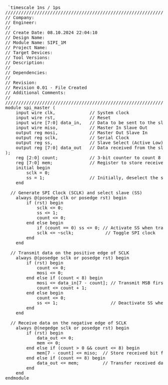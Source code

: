 <pre> `timescale 1ns / 1ps
//////////////////////////////////////////////////////////////////////////////////
// Company: 
// Engineer: 
// 
// Create Date: 08.10.2024 22:04:10
// Design Name: 
// Module Name: SIPI_1M
// Project Name: 
// Target Devices: 
// Tool Versions: 
// Description: 
// 
// Dependencies: 
// 
// Revision:
// Revision 0.01 - File Created
// Additional Comments:
// 
//////////////////////////////////////////////////////////////////////////////////
module spi_master (
    input wire clk,             // System clock
    input wire rst,             // Reset
    input wire [7:0] data_in,   // Data to be sent to the slave
    input wire miso,            // Master In Slave Out
    output reg mosi,            // Master Out Slave In
    output reg sclk,            // Serial Clock
    output reg ss,              // Slave Select (Active Low)
    output reg [7:0] data_out   // Data received from the slave
);
    reg [2:0] count;            // 3-bit counter to count 8 bits (0-7)
    reg [7:0] mem;              // Register to store received data
    initial begin
        sclk = 0;
        ss = 1;                 // Initially, deselect the slave
    end

  // Generate SPI Clock (SCLK) and select slave (SS)
    always @(posedge clk or posedge rst) begin
        if (rst) begin
            sclk <= 0;
            ss <= 1;
            count <= 0;
        end else begin
            if (count == 0) ss <= 0; // Activate SS when transmission starts
            sclk <= ~sclk;            // Toggle SPI clock
        end
    end

  // Transmit data on the positive edge of SCLK
    always @(posedge sclk or posedge rst) begin
        if (rst) begin
            count <= 0;
            mosi <= 0;
        end else if (count < 8) begin
            mosi <= data_in[7 - count]; // Transmit MSB first
            count <= count + 1;
        end else begin
            count <= 0;
            ss <= 1;                    // Deactivate SS when transmission ends
        end
    end

  // Receive data on the negative edge of SCLK
    always @(negedge sclk or posedge rst) begin
        if (rst) begin
            data_out <= 0;
            mem <= 0;
        end else if (count > 0 && count <= 8) begin
            mem[7 - count] <= miso;  // Store received bit from slave
        end else if (count == 8) begin
            data_out <= mem;         // Transfer received data to output
        end
    end
endmodule </pre>
